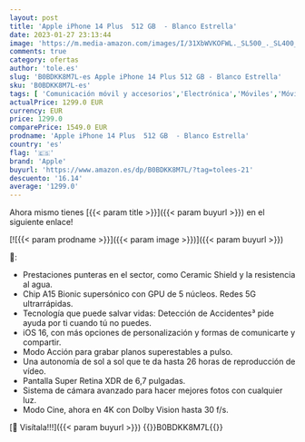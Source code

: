 ```yaml
---
layout: post
title: 'Apple iPhone 14 Plus  512 GB  - Blanco Estrella'
date: 2023-01-27 23:13:44
image: 'https://m.media-amazon.com/images/I/31XbWVKOFWL._SL500_._SL400_.jpg'
comments: true
category: ofertas
author: 'tole.es'
slug: 'B0BDKK8M7L-es Apple iPhone 14 Plus 512 GB - Blanco Estrella'
sku: 'B0BDKK8M7L-es'
tags: [ 'Comunicación móvil y accesorios','Electrónica','Móviles','Móviles y smartphones libres','apple','iphone','🇪🇸', ]
actualPrice: 1299.0 EUR
currency: EUR
price: 1299.0
comparePrice: 1549.0 EUR
prodname: 'Apple iPhone 14 Plus  512 GB  - Blanco Estrella'
country: 'es'
flag: '🇪🇸'
brand: 'Apple'
buyurl: 'https://www.amazon.es/dp/B0BDKK8M7L/?tag=tolees-21'
descuento: '16.14'
average: '1299.0'
---
```


Ahora mismo tienes [{{< param title >}}]({{< param buyurl >}}) en el siguiente enlace!

[![{{< param prodname >}}]({{< param image >}})]({{< param buyurl >}})

🔎:

- Prestaciones punteras en el sector, como Ceramic Shield y la resistencia al agua.
- Chip A15 Bionic supersónico con GPU de 5 núcleos. Redes 5G ultrarrápidas.
- Tecnología que puede salvar vidas: Detección de Accidentes³ pide ayuda por ti cuando tú no puedes.
- iOS 16, con más opciones de personalización y formas de comunicarte y compartir.
- Modo Acción para grabar planos superestables a pulso.
- Una autonomía de sol a sol que te da hasta 26 horas de reproducción de vídeo.
- Pantalla Super Retina XDR de 6,7 pulgadas.
- Sistema de cámara avanzado para hacer mejores fotos con cualquier luz.
- Modo Cine, ahora en 4K con Dolby Vision hasta 30 f/s.

[🛒 Visítala!!!]({{< param buyurl >}})
{{<world>}}B0BDKK8M7L{{</world>}}
